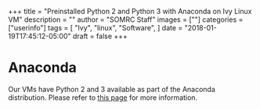 +++
title = "Preinstalled Python 2 and Python 3 with Anaconda on Ivy Linux VM"
description = ""
author = "SOMRC Staff"
images = [""]
categories = ["userinfo"]
tags = [
    "Ivy", 
    "linux",
    "Software",
]
date = "2018-01-19T17:45:12-05:00"
draft = false
+++

# Anaconda
Our VMs have Python 2 and 3 available as part of the Anaconda distribution. Please refer to [this page](/userinfo/rivanna/software/anaconda) for more information.
